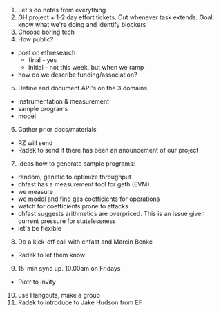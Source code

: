 1. Let's do notes from everything
2. GH project + 1-2 day effort tickets. Cut whenever task extends. Goal: know what we're doing and identify blockers
3. Choose boring tech
4. How public?

-   post on ethresearch
    -   final - yes
    -   initial - not this week, but when we ramp
-   how do we describe funding/association?

5. Define and document API's on the 3 domains

-   instrumentation & measurement
-   sample programs
-   model

6. Gather prior docs/materials

-   RZ will send
-   Radek to send if there has been an anouncement of our project

7. Ideas how to generate sample programs:

-   random, genetic to optimize throughput
-   chfast has a measurement tool for geth (EVM)
-   we measure
-   we model and find gas coefficients for operations
-   watch for coefficients prone to attacks
-   chfast suggests arithmetics are overpriced. This is an issue given current pressure for statelessness
-   let's be flexible

8. Do a kick-off call with chfast and Marcin Benke

-   Radek to let them know

9. 15-min sync up. 10.00am on Fridays

-   Piotr to invity

10. use Hangouts, make a group
11. Radek to introduce to Jake Hudson from EF
